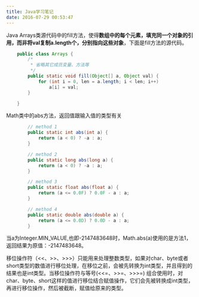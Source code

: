 ```yaml
---
title: Java学习笔记
date: 2016-07-29 00:53:47
---
```




Java Arrays类源代码中的fill方法，使得**数组中的每个元素，填充同一个对象的引用，而非将val复制a.length个，分别指向这些对象**，下面是fill方法的源代码。

```java
    public class Arrays {
        /*
         * 省略其它成员变量、方法等
         */
        public static void fill(Object[] a, Object val) {
            for (int i = 0, len = a.length; i < len; i++)
                a[i] = val;
        }

    }
```

Math类中的abs方法，返回值跟输入值的类型有关

```java
        // method 1
        public static int abs(int a) {
            return (a < 0) ? -a : a;
        }

        // method 2
        public static long abs(long a) {
            return (a < 0) ? -a : a;
        }

        // method 3
        public static float abs(float a) {
            return (a <= 0.0F) ? 0.0F - a : a;
        }

        // method 4
        public static double abs(double a) {
            return (a <= 0.0D) ? 0.0D - a : a;
        }
```

当a为Integer.MIN_VALUE,也即-2147483648时，Math.abs(a)使用的是方法1，返回结果为原值：-2147483648。




移位操作符（<<、>>、>>>）只能用来处理整数类型，如果对char、byte或者short类型的数值进行移位处理，在移位之前，会被先转换为int类型，并且得到的结果也是int类型。当移位操作符与等号(<<=、>>=、>>>=) 组合使用时，对char、byte、short这样的值进行移位结合赋值操作，它们会先被转换成int类型，再进行移位操作，然后被截断，赋值给原来的类型。
